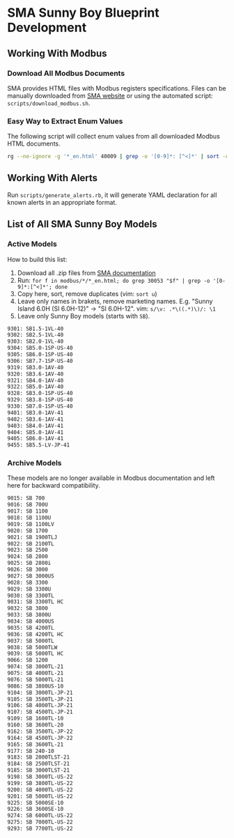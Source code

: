 # SMA Sunny Boy Blueprint Development

## Working With Modbus

### Download All Modbus Documents

SMA provides HTML files with Modbus registers specifications. Files can be manually downloaded from [SMA website](https://www.sma.de/en/products/product-features-interfaces/modbus-protocol-interface) or using the automated script: `scripts/download_modbus.sh`.

### Easy Way to Extract Enum Values

The following script will collect enum values from all downloaded Modbus HTML documents.

```bash
rg --no-ignore -g '*_en.html' 40009 | grep -o '[0-9]*: [^<]*' | sort -u
```

## Working With Alerts

Run `scripts/generate_alerts.rb`, it will generate YAML declaration for all known alerts in an appropriate format.

## List of All SMA Sunny Boy Models

### Active Models

How to build this list:

1. Download all .zip files from [SMA documentation](https://www.sma.de/en/products/product-features-interfaces/modbus-protocol-interface)
2. Run: `for f in modbus/*/*_en.html; do grep 30053 "$f" | grep -o '[0-9]*:[^<]*'; done`
3. Copy here, sort, remove duplicates (vim: `sort u`)
4. Leave only names in brakets, remove marketing names. E.g. "Sunny Island 6.0H (SI 6.0H-12)" -> "SI 6.0H-12". vim: `s/\v: .*\((.*)\)/: \1`
5. Leave only Sunny Boy models (starts with `SB`).

```txt
9301: SB1.5-1VL-40
9302: SB2.5-1VL-40
9303: SB2.0-1VL-40
9304: SB5.0-1SP-US-40
9305: SB6.0-1SP-US-40
9306: SB7.7-1SP-US-40
9319: SB3.0-1AV-40
9320: SB3.6-1AV-40
9321: SB4.0-1AV-40
9322: SB5.0-1AV-40
9328: SB3.0-1SP-US-40
9329: SB3.8-1SP-US-40
9330: SB7.0-1SP-US-40
9401: SB3.0-1AV-41
9402: SB3.6-1AV-41
9403: SB4.0-1AV-41
9404: SB5.0-1AV-41
9405: SB6.0-1AV-41
9455: SB5.5-LV-JP-41
```

### Archive Models

These models are no longer available in Modbus documentation and left here for backward compatibility.

```txt
9015: SB 700
9016: SB 700U
9017: SB 1100
9018: SB 1100U
9019: SB 1100LV
9020: SB 1700
9021: SB 1900TLJ
9022: SB 2100TL
9023: SB 2500
9024: SB 2800
9025: SB 2800i
9026: SB 3000
9027: SB 3000US
9028: SB 3300
9029: SB 3300U
9030: SB 3300TL
9031: SB 3300TL HC
9032: SB 3800
9033: SB 3800U
9034: SB 4000US
9035: SB 4200TL
9036: SB 4200TL HC
9037: SB 5000TL
9038: SB 5000TLW
9039: SB 5000TL HC
9066: SB 1200
9074: SB 3000TL-21
9075: SB 4000TL-21
9076: SB 5000TL-21
9086: SB 3800US-10
9104: SB 3000TL-JP-21
9105: SB 3500TL-JP-21
9106: SB 4000TL-JP-21
9107: SB 4500TL-JP-21
9109: SB 1600TL-10
9160: SB 3600TL-20
9162: SB 3500TL-JP-22
9164: SB 4500TL-JP-22
9165: SB 3600TL-21
9177: SB 240-10
9183: SB 2000TLST-21
9184: SB 2500TLST-21
9185: SB 3000TLST-21
9198: SB 3000TL-US-22
9199: SB 3800TL-US-22
9200: SB 4000TL-US-22
9201: SB 5000TL-US-22
9225: SB 5000SE-10
9226: SB 3600SE-10
9274: SB 6000TL-US-22
9275: SB 7000TL-US-22
9293: SB 7700TL-US-22
```
